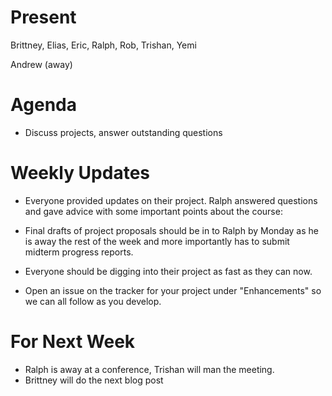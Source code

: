 # Present #

Brittney, Elias, Eric, Ralph, Rob, Trishan, Yemi

Andrew (away)

# Agenda #

  * Discuss projects, answer outstanding questions

# Weekly Updates #

  * Everyone provided updates on their project. Ralph answered questions and gave advice with some important points about the course:

  * Final drafts of project proposals should be in to Ralph by Monday as he is away the rest of the week and more importantly has to submit midterm progress reports.

  * Everyone should be digging into their project as fast as they can now.

  * Open an issue on the tracker for your project under "Enhancements" so we can all follow as you develop.

# For Next Week #

  * Ralph is away at a conference, Trishan will man the meeting.
  * Brittney will do the next blog post